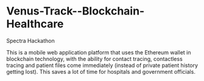 # Venus-Track--Blockchain-Healthcare
Spectra Hackathon

This is a mobile web application platform that uses the Ethereum wallet in blockchain technology, with the ability for contact tracing, contactless tracing and patient files come immediately (instead of private patient history getting lost). This saves a lot of time for hospitals and government officials.  
